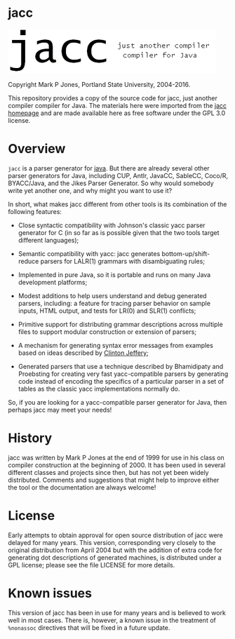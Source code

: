 # jacc
![jacc logo](images/jacc.gif)

Copyright Mark P Jones, Portland State University, 2004-2016.

This repository provides a copy of the source code for jacc, just another
compiler compiler for Java.  The materials here were imported from
the [jacc homepage](http://web.cecs.pdx.edu/~mpj/jacc) and are 
made available here as free software under the GPL 3.0 license.

# Overview
`jacc` is a parser generator for [java](http://java.sun.com).  But there
are already several other parser generators for Java, including CUP,
Antlr, JavaCC, SableCC, Coco/R, BYACC/Java, and the Jikes Parser Generator.
So why would somebody write yet another one, and why might you want to use it?

In short, what makes jacc different from other
tools is its combination of the following features:

- Close syntactic compatibility with
  Johnson's classic yacc parser generator for C
  (in so far as is possible given that the two tools target
  different languages);

- Semantic compatibility with yacc:
  jacc generates bottom-up/shift-reduce parsers for LALR(1)
  grammars with disambiguating rules;

- Implemented in pure Java, so it is
  portable and runs on many Java development platforms;

- Modest additions to help users understand and debug
  generated parsers, including: a feature for tracing
  parser behavior on sample inputs, HTML output, and
  tests for LR(0) and SLR(1) conflicts;

- Primitive support for distributing grammar descriptions
  across multiple files to support modular construction
  or extension of parsers;

- A mechanism for generating syntax error messages
  from examples based on ideas described
  by [Clinton Jeffery](http://unicon.sourceforge.net/merr/);

- Generated parsers that use a technique
  described by Bhamidipaty and Proebsting for creating
  very fast yacc-compatible parsers by generating code
  instead of encoding the specifics of a particular
  parser in a set of tables as the classic yacc
  implementations normally do.

So, if you are looking for a yacc-compatible
parser generator for Java, then perhaps jacc may meet your needs!

# History
jacc was written by Mark P Jones at the end of 1999 for use in his
class on compiler construction at the beginning of 2000.  It has been
used in several different classes and projects since then, but has not
yet been widely distributed.  Comments and suggestions that might help
to improve either the tool or the documentation are always welcome!

# License
Early attempts to obtain approval for open source distribution of jacc
were delayed for many years.  This version, corresponding very closely
to the original distribution from April 2004 but with the addition of
extra code for generating dot descriptions of generated machines, is
distributed under a GPL license; please see the file LICENSE for more
details.

# Known issues
This version of jacc has been in use for many years and is believed
to work well in most cases.  There is, however, a known issue in the
treatment of `%nonassoc` directives that will be fixed in a future
update.
